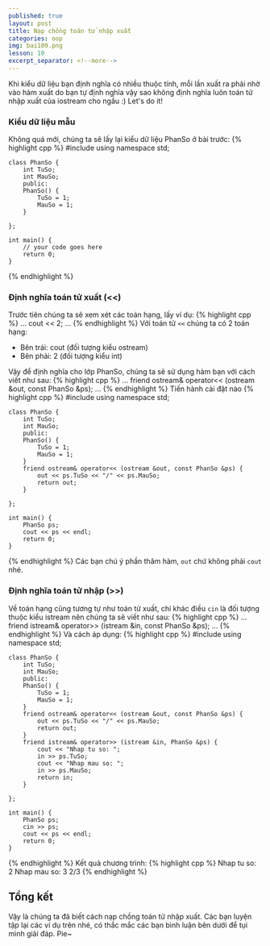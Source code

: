 ```yaml
---
published: true
layout: post
title: Nạp chồng toán tử nhập xuất
categories: oop
img: bai109.png
lesson: 10
excerpt_separator: <!--more-->
---
```

Khi kiểu dữ liệu bạn định nghĩa có nhiều thuộc tính, mỗi lần xuất ra phải nhờ vào hàm xuất do bạn tự định nghĩa vậy sao không định nghĩa luôn toán tử nhập xuất của iostream cho ngầu :) Let's do it! <!--more-->
### Kiểu dữ liệu mẫu
Không quá mới, chúng ta sẽ lấy lại kiểu dữ liệu PhanSo ở bài trước:
{% highlight cpp %}
    #include <iostream>
    using namespace std;
     
    class PhanSo {
    	int TuSo;
    	int MauSo;
    	public:
    	PhanSo() {
    		TuSo = 1;
    		MauSo = 1;
    	}
     
    };
     
    int main() {
    	// your code goes here
    	return 0;
    }
{% endhighlight %}
### Định nghĩa toán tử xuất (<<)
Trước tiên chúng ta sẽ xem xét các toán hạng, lấy ví dụ:
{% highlight cpp %}
	...
  	cout << 2;
  	...
{% endhighlight %}
Với toán tử ``<<`` chúng ta có 2 toán hạng:
  - Bên trái: cout (đối tượng kiểu ostream)
  - Bên phải: 2 (đối tượng kiểu int)

Vậy để định nghĩa cho lớp PhanSo, chúng ta sẽ sử dụng hàm bạn với cách viết như sau:
{% highlight cpp %}
	...
  	friend ostream& operator<< (ostream &out, const PhanSo &ps);
  	...
{% endhighlight %}
Tiến hành cài đặt nào
{% highlight cpp %}
    #include <iostream>
    using namespace std;
     
    class PhanSo {
    	int TuSo;
    	int MauSo;
    	public:
    	PhanSo() {
    		TuSo = 1;
    		MauSo = 1;
    	}
    	friend ostream& operator<< (ostream &out, const PhanSo &ps) {
    		out << ps.TuSo << "/" << ps.MauSo;
    		return out;
    	}
     
    };
     
    int main() {
    	PhanSo ps;
    	cout << ps << endl;
    	return 0;
    }
{% endhighlight %}
Các bạn chú ý phần thâm hàm, ``out`` chứ không phải ``cout`` nhé.
### Định nghĩa toán tử nhập (>>)
Về toán hạng cũng tương tự như toán tử xuất, chỉ khác điều ``cin`` là đối tượng thuộc kiểu istream nên chúng ta sẽ viết như sau:
{% highlight cpp %}
	...
  	friend istream& operator>> (istream &in, const PhanSo &ps);
  	...
{% endhighlight %}
Và cách áp dụng:
{% highlight cpp %}
    #include <iostream>
    using namespace std;
     
    class PhanSo {
    	int TuSo;
    	int MauSo;
    	public:
    	PhanSo() {
    		TuSo = 1;
    		MauSo = 1;
    	}
    	friend ostream& operator<< (ostream &out, const PhanSo &ps) {
    		out << ps.TuSo << "/" << ps.MauSo;
    		return out;
    	}
  		friend istream& operator>> (istream &in, PhanSo &ps) {
  			cout << "Nhap tu so: ";
  			in >> ps.TuSo;
  			cout << "Nhap mau so: ";
  			in >> ps.MauSo;
  			return in;
  		}
     
    };
     
    int main() {
    	PhanSo ps;
    	cin >> ps;
  		cout << ps << endl;
    	return 0;
    }
{% endhighlight %}
Kết quả chương trình:
{% highlight cpp %}
	Nhap tu so: 2
	Nhap mau so: 3
	2/3
{% endhighlight %}
## Tổng kết
Vậy là chúng ta đã biết cách nạp chồng toán tử nhập xuất. Các bạn luyện tập lại các ví dụ trên nhé, có thắc mắc các bạn bình luận bên dưới để tụi mình giải đáp. Pie~
